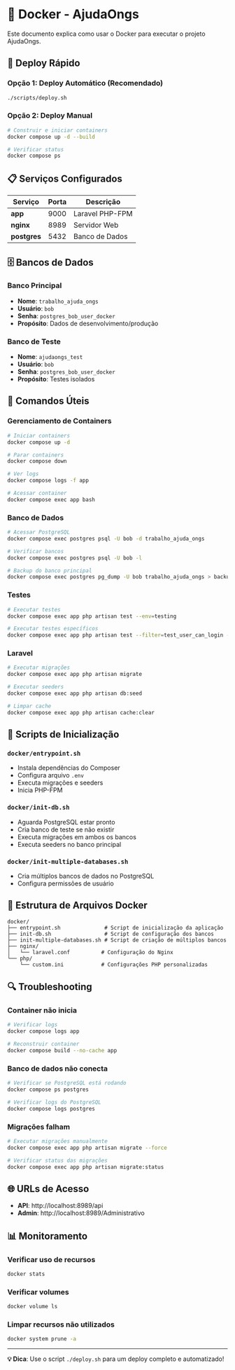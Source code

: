 # 🐳 Docker - AjudaOngs

Este documento explica como usar o Docker para executar o projeto AjudaOngs.

## 🚀 Deploy Rápido

### Opção 1: Deploy Automático (Recomendado)
```bash
./scripts/deploy.sh
```

### Opção 2: Deploy Manual
```bash
# Construir e iniciar containers
docker compose up -d --build

# Verificar status
docker compose ps
```

## 📋 Serviços Configurados

| Serviço | Porta | Descrição |
|---------|-------|-----------|
| **app** | 9000 | Laravel PHP-FPM |
| **nginx** | 8989 | Servidor Web |
| **postgres** | 5432 | Banco de Dados |

## 🗄️ Bancos de Dados

### Banco Principal
- **Nome**: `trabalho_ajuda_ongs`
- **Usuário**: `bob`
- **Senha**: `postgres_bob_user_docker`
- **Propósito**: Dados de desenvolvimento/produção

### Banco de Teste
- **Nome**: `ajudaongs_test`
- **Usuário**: `bob`
- **Senha**: `postgres_bob_user_docker`
- **Propósito**: Testes isolados

## 🔧 Comandos Úteis

### Gerenciamento de Containers
```bash
# Iniciar containers
docker compose up -d

# Parar containers
docker compose down

# Ver logs
docker compose logs -f app

# Acessar container
docker compose exec app bash
```

### Banco de Dados
```bash
# Acessar PostgreSQL
docker compose exec postgres psql -U bob -d trabalho_ajuda_ongs

# Verificar bancos
docker compose exec postgres psql -U bob -l

# Backup do banco principal
docker compose exec postgres pg_dump -U bob trabalho_ajuda_ongs > backup.sql
```

### Testes
```bash
# Executar testes
docker compose exec app php artisan test --env=testing

# Executar testes específicos
docker compose exec app php artisan test --filter=test_user_can_login --env=testing
```

### Laravel
```bash
# Executar migrações
docker compose exec app php artisan migrate

# Executar seeders
docker compose exec app php artisan db:seed

# Limpar cache
docker compose exec app php artisan cache:clear
```

## 🔄 Scripts de Inicialização

### `docker/entrypoint.sh`
- Instala dependências do Composer
- Configura arquivo `.env`
- Executa migrações e seeders
- Inicia PHP-FPM

### `docker/init-db.sh`
- Aguarda PostgreSQL estar pronto
- Cria banco de teste se não existir
- Executa migrações em ambos os bancos
- Executa seeders no banco principal

### `docker/init-multiple-databases.sh`
- Cria múltiplos bancos de dados no PostgreSQL
- Configura permissões de usuário

## 📁 Estrutura de Arquivos Docker

```
docker/
├── entrypoint.sh              # Script de inicialização da aplicação
├── init-db.sh                 # Script de configuração dos bancos
├── init-multiple-databases.sh # Script de criação de múltiplos bancos
├── nginx/
│   └── laravel.conf          # Configuração do Nginx
└── php/
    └── custom.ini            # Configurações PHP personalizadas
```

## 🔍 Troubleshooting

### Container não inicia
```bash
# Verificar logs
docker compose logs app

# Reconstruir container
docker compose build --no-cache app
```

### Banco de dados não conecta
```bash
# Verificar se PostgreSQL está rodando
docker compose ps postgres

# Verificar logs do PostgreSQL
docker compose logs postgres
```

### Migrações falham
```bash
# Executar migrações manualmente
docker compose exec app php artisan migrate --force

# Verificar status das migrações
docker compose exec app php artisan migrate:status
```

## 🌐 URLs de Acesso

- **API**: http://localhost:8989/api
- **Admin**: http://localhost:8989/Administrativo

## 📊 Monitoramento

### Verificar uso de recursos
```bash
docker stats
```

### Verificar volumes
```bash
docker volume ls
```

### Limpar recursos não utilizados
```bash
docker system prune -a
```

---

**💡 Dica**: Use o script `./deploy.sh` para um deploy completo e automatizado! 